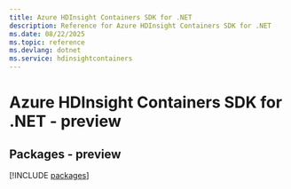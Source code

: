 ```yaml
---
title: Azure HDInsight Containers SDK for .NET
description: Reference for Azure HDInsight Containers SDK for .NET
ms.date: 08/22/2025
ms.topic: reference
ms.devlang: dotnet
ms.service: hdinsightcontainers
---
```

# Azure HDInsight Containers SDK for .NET - preview
## Packages - preview
[!INCLUDE [packages](hdinsight-containers-index.md)]